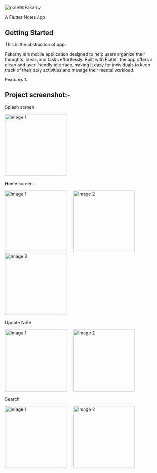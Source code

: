 ![note9](https://github.com/user-attachments/assets/3534cf90-0107-49a6-9377-582f9950631f)#Fakarny

A Flutter Notes App

## Getting Started
This is the abstraction of app

Fakarny is a mobile application designed to help users organize their thoughts, ideas, and tasks effortlessly. Built with Flutter, the app offers a clean and user-friendly interface, making it easy for individuals to keep track of their daily activities and manage their mental workload.

Features
1. 

## Project screenshot:-
Splash screen
<p align="start">
  <img src="https://github.com/user-attachments/assets/917af0a7-ab60-4a7b-b008-e3a46b651abc" alt="Image 1" width="200"/>
  &nbsp;&nbsp;&nbsp;
</p>
Home screen
<p align="start">
  <img src="https://github.com/user-attachments/assets/0505871c-25f0-4793-b78e-9f9aa88b7774" alt="Image 1" width="200"/>
  &nbsp;&nbsp;&nbsp;
  <img src="https://github.com/user-attachments/assets/31c15984-16c9-4443-87e8-9776c8093108" alt="Image 2" width="200"/>
  &nbsp;&nbsp;&nbsp;
  <img src="https://github.com/user-attachments/assets/9ed002cc-a657-4bba-adef-b2eda68b2c19" alt="Image 3" width="200"/>
  &nbsp;&nbsp;&nbsp;
</p>
Update Note
<p align="start">
  <img src="https://github.com/user-attachments/assets/63d7fb35-2802-43d5-a5fb-0ad5bbce52e9" alt="Image 1" width="200"/>
  &nbsp;&nbsp;&nbsp;
  <img src="https://github.com/user-attachments/assets/376ea326-d635-4db1-8c85-65f3ce50e32a" alt="Image 2" width="200"/>
  &nbsp;&nbsp;&nbsp;
</p>
Search
<p align="start">
  <img src="https://github.com/user-attachments/assets/149e51fd-9c39-4dfa-a783-bfc16989c5ce" alt="Image 1" width="200"/>
  &nbsp;&nbsp;&nbsp;
  <img src="https://github.com/user-attachments/assets/360d0f43-410a-4af6-8216-d5fa943a03eb" alt="Image 2" width="200"/>
  &nbsp;&nbsp;&nbsp;
</p>












